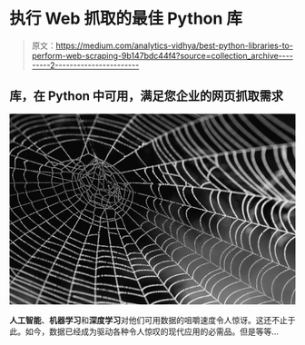 # 执行 Web 抓取的最佳 Python 库

> 原文：<https://medium.com/analytics-vidhya/best-python-libraries-to-perform-web-scraping-9b147bdc44f4?source=collection_archive---------2----------------------->

## **库，**在 **Python** 中可用，满足您企业的**网页抓取**需求

![](img/2a81e1943483fcb7060ffe73691738f7.png)

**人工智能**、**机器学习**和**深度学习**对他们可用数据的咀嚼速度令人惊讶。这还不止于此。如今，数据已经成为驱动各种令人惊叹的现代应用的必需品。但是等等…